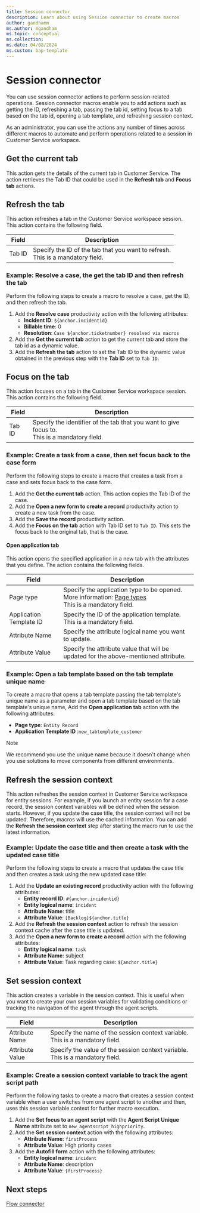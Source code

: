 ```yaml
---
title: Session connector
description: Learn about using Session connector to create macros
author: gandhamm
ms.author: mgandham
ms.topic: conceptual 
ms.collection: 
ms.date: 04/08/2024
ms.custom: bap-template 
---
```


# Session connector

You can use session connector actions to perform session-related operations. Session connector macros enable you to add actions such as getting the ID, refreshing a tab, passing the tab id, setting focus to a tab based on the tab id, opening a tab template, and refreshing session context.

As an administrator, you can use the actions any number of times across different macros to automate and perform operations related to a session in Customer Service workspace.

## Get the current tab 

This action gets the details of the current tab in Customer Service. The action retrieves the Tab ID that could be used in the **Refresh tab** and **Focus tab** actions.

## Refresh the tab

This action refreshes a tab in the Customer Service workspace session. This action contains the following field.

   | Field | Description |
   |-----------------|-----------------------------|
   | Tab ID | Specify the ID of the tab that you want to refresh. <br> This is a mandatory field.| 

### Example: Resolve a case, the get the tab ID and then refresh the tab

Perform the following steps to create a macro to resolve a case, get the ID, and then refresh the tab.

1. Add the **Resolve case** productivity action with the following attributes: 
    - **Incident ID**: `${anchor.incidentid}`
    - **Billable time**: 0
    - **Resolution**: `Case ${anchor.ticketnumber} resolved via macros`
1. Add the **Get the current tab** action to get the current tab and store the tab id as a dynamic value.
1. Add the **Refresh the tab** action to set the Tab ID to the dynamic value obtained in the previous step with the **Tab ID** set to `Tab ID`.
 
## Focus on the tab

This action focuses on a tab in the Customer Service workspace session. This action contains the following field.

   | Field | Description | 
   |-----------------|-----------------------------|
   | Tab ID | Specify the identifier of the tab that you want to give focus to. <br> This is a mandatory field.|

### Example: Create a task from a case, then set focus back to the case form

Perform the following steps to create a macro that creates a task from a case and sets focus back to the case form.
1. Add the **Get the current tab** action. This action copies the Tab ID of the case.
1. Add the **Open a new form to create a record** productivity action to create a new task from the case. 
1. Add the **Save the record** productivity action.
1. Add the **Focus on the tab** action with Tab ID set to `Tab ID`. This sets the focus back to the original tab, that is the case.


#### Open application tab

This action opens the specified application in a new tab with the attributes that you define. The action contains the following fields.

   | Field | Description | 
   |-----------------|-----------------------------|
   | Page type | Specify  the application type to be opened. More information: [Page types](application-tab-templates.md#page-types) <br> This is a mandatory field.  |
   | Application Template ID  | Specify the ID of the application template. <br> This is a mandatory field. |
   | Attribute Name | Specify the attribute logical name you want to update.| 
   | Attribute Value | Specify the attribute value that will be updated for the above-mentioned attribute. | 

### Example: Open a tab template based on the tab template unique name

To create a macro that opens a tab template passing the tab template's unique name as a parameter and open a tab template based on the tab template's unique name, Add the **Open application tab** action with the following attributes: 
 - **Page type**: `Entity Record`
 - **Application Template ID** :`new_tabtemplate_customer`


> [!NOTE]
> We recommend you use the unique name because it doesn't change when you use solutions to move components from different environments. 

## Refresh the session context

This action refreshes the session context in Customer Service workspace for entity sessions. For example, if you launch an entity session for a case record, the session context variables will be defined when the session starts. However, if you update the case title, the session context will not be updated. Therefore, macros will use the cached information. You can add the **Refresh the session context** step after starting the macro run to use the latest information.

### Example: Update the case title and then create a task with the updated case title 

Perform the following steps to create a macro that updates the case title and then creates a task using the new updated case title:
1. Add the **Update an existing record** productivity action with the following attributes:
    - **Entity record ID**: `#{anchor.incidentid}`
    - **Entity logical name**: `incident`
    - **Attribute Name**: title
    - **Attribute Value**: `[Backlog]${anchor.title}`
1. Add the **Refresh the session context** action to refresh the session context cache after the case title is updated.
1. Add the **Open a new form to create a record** action with the following attributes:
      - **Entity logical name**: `task`
      - **Attribute Name**: subject
      - **Attribute Value**: Task regarding case: `${anchor.title}`

## Set session context 

This action creates a variable in the session context. This is useful when you want to create your own session variables for validating conditions or tracking the navigation of the agent through the agent scripts. 

   | Field | Description | 
   |-----------------|-----------------------------|
   | Attribute Name | Specify the name of the session context variable. This is a mandatory field. | 
   | Attribute Value | Specify the value of the session context variable. This is a mandatory field. | 

### Example: Create a session context variable to track the agent script path 

Perform the following tasks to create a macro that creates a session context variable when a user switches from one agent script to another and then, uses this session variable context for further macro execution.
1. Add the **Set focus to an agent script** with the **Agent Script Unique Name** attribute set to `new_agentscript_highpriority`.
1. Add the **Set session context** action with the following attributes:
    - **Attribute Name**: `firstProcess`
    - **Attribute Value**: High priority cases
1. Add the **Autofill form** action with the following attributes:
     - **Entity logical name**: `incident`
     - **Attribute Name**: description
     - **Attribute Value**: `{firstProcess}`


## Next steps

[Flow connector](macro-flow-connector.md)